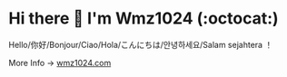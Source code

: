 # Hi there 👋 I'm Wmz1024 (:octocat:)

Hello/你好/Bonjour/Ciao/Hola/こんにちは/안녕하세요/Salam sejahtera ！

More Info -> [wmz1024.com](https://www.wmz1024.com/?ref=github)
